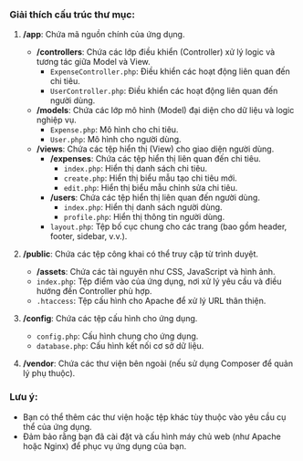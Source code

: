 ### Giải thích cấu trúc thư mục:

1. **/app**: Chứa mã nguồn chính của ứng dụng.
   - **/controllers**: Chứa các lớp điều khiển (Controller) xử lý logic và tương tác giữa Model và View.
     - `ExpenseController.php`: Điều khiển các hoạt động liên quan đến chi tiêu.
     - `UserController.php`: Điều khiển các hoạt động liên quan đến người dùng.
   - **/models**: Chứa các lớp mô hình (Model) đại diện cho dữ liệu và logic nghiệp vụ.
     - `Expense.php`: Mô hình cho chi tiêu.
     - `User.php`: Mô hình cho người dùng.
   - **/views**: Chứa các tệp hiển thị (View) cho giao diện người dùng.
     - **/expenses**: Chứa các tệp hiển thị liên quan đến chi tiêu.
       - `index.php`: Hiển thị danh sách chi tiêu.
       - `create.php`: Hiển thị biểu mẫu tạo chi tiêu mới.
       - `edit.php`: Hiển thị biểu mẫu chỉnh sửa chi tiêu.
     - **/users**: Chứa các tệp hiển thị liên quan đến người dùng.
       - `index.php`: Hiển thị danh sách người dùng.
       - `profile.php`: Hiển thị thông tin người dùng.
     - `layout.php`: Tệp bố cục chung cho các trang (bao gồm header, footer, sidebar, v.v.).

2. **/public**: Chứa các tệp công khai có thể truy cập từ trình duyệt.
   - **/assets**: Chứa các tài nguyên như CSS, JavaScript và hình ảnh.
   - `index.php`: Tệp điểm vào của ứng dụng, nơi xử lý yêu cầu và điều hướng đến Controller phù hợp.
   - `.htaccess`: Tệp cấu hình cho Apache để xử lý URL thân thiện.

3. **/config**: Chứa các tệp cấu hình cho ứng dụng.
   - `config.php`: Cấu hình chung cho ứng dụng.
   - `database.php`: Cấu hình kết nối cơ sở dữ liệu.

4. **/vendor**: Chứa các thư viện bên ngoài (nếu sử dụng Composer để quản lý phụ thuộc).

### Lưu ý:
- Bạn có thể thêm các thư viện hoặc tệp khác tùy thuộc vào yêu cầu cụ thể của ứng dụng.
- Đảm bảo rằng bạn đã cài đặt và cấu hình máy chủ web (như Apache hoặc Nginx) để phục vụ ứng dụng của bạn.